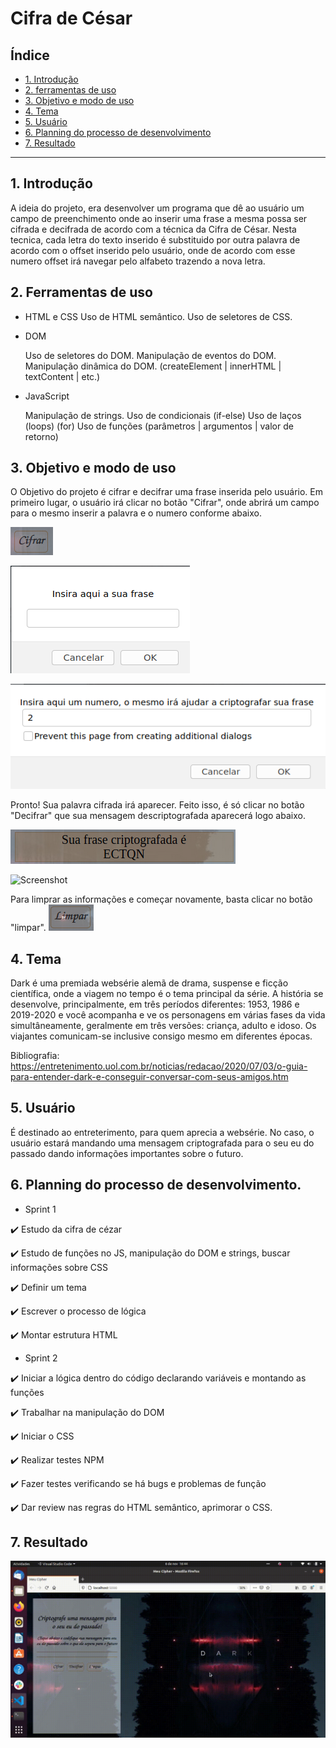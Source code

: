 # Cifra de César

## Índice

* [1. Introdução](#1-Introducao)
* [2. ferramentas de uso](#2-Ferramentas-de-uso)
* [3. Objetivo e modo de uso](#3-Objetivos-de-aprendizagem)
* [4. Tema ](#4-Tema)
* [5. Usuário ](#5-Usuario)
* [6. Planning do processo de desenvolvimento](#6-Planning-do-processo-de-desenvolvimento)
* [7. Resultado](#7-Resultado)

***

## 1. Introdução
A ideia do projeto, era desenvolver um programa que dê ao usuário um campo de preenchimento onde ao inserir uma frase a mesma possa ser cifrada e decifrada de acordo com a técnica da Cifra de César. Nesta tecnica, cada letra do texto inserido é substituido por outra palavra de acordo com o offset inserido pelo usuário, onde de acordo com esse numero offset irá navegar pelo alfabeto trazendo a nova letra.

## 2. Ferramentas de uso

- HTML e CSS
    Uso de HTML semântico.
    Uso de seletores de CSS.

- DOM

    Uso de seletores do DOM.
    Manipulação de eventos do DOM.
    Manipulação dinâmica do DOM. (createElement | innerHTML | textContent | etc.)

- JavaScript

    Manipulação de strings.
    Uso de condicionais (if-else)
    Uso de laços (loops) (for)
    Uso de funções (parâmetros | argumentos | valor de retorno)


## 3. Objetivo e modo de uso

O Objetivo do projeto é cifrar e decifrar uma frase inserida pelo usuário.
Em primeiro lugar, o usuário irá clicar no botão "Cifrar", onde abrirá um campo para o mesmo inserir a palavra e o numero conforme abaixo.

![Screenshot](botao1.png)

![Screenshot](insirafrase.png)

![Screenshot](insiranumero.png)

Pronto! Sua palavra cifrada irá aparecer. Feito isso, é só clicar no botão "Decifrar" que sua mensagem descriptografada aparecerá logo abaixo.

![Screenshot](frasecriptografada.png)

![Screenshot](frasedescriptografada.png)

Para limprar as informações e começar novamente, basta clicar no botão "limpar".
![Screenshot](botao3.png)

## 4. Tema

Dark é uma premiada websérie alemã de drama, suspense e ficção científica, onde a viagem no tempo é o tema principal da série. A história se desenvolve, principalmente, em três períodos diferentes: 1953, 1986 e 2019-2020 e você acompanha e ve os personagens em várias fases da vida simultâneamente, geralmente em três versões: criança, adulto e idoso. Os viajantes comunicam-se inclusive consigo mesmo em diferentes épocas.

Bibliografia:
https://entretenimento.uol.com.br/noticias/redacao/2020/07/03/o-guia-para-entender-dark-e-conseguir-conversar-com-seus-amigos.htm

## 5. Usuário

É destinado ao entreterimento, para quem aprecia a websérie. No caso, o usuário estará mandando uma mensagem criptografada para o seu eu do passado dando informações importantes sobre o futuro.

## 6. Planning do processo de desenvolvimento.

- Sprint 1

:heavy_check_mark: Estudo da cifra de cézar

:heavy_check_mark: Estudo de funções no JS, manipulação do DOM e strings, buscar informações sobre CSS

:heavy_check_mark: Definir um tema

:heavy_check_mark: Escrever o processo de lógica

:heavy_check_mark: Montar estrutura HTML

- Sprint 2

:heavy_check_mark: Iniciar a lógica dentro do código declarando variáveis e montando as funções

:heavy_check_mark: Trabalhar na manipulação do DOM

:heavy_check_mark: Iniciar o CSS

:heavy_check_mark: Realizar testes NPM

:heavy_check_mark: Fazer testes verificando se há bugs e problemas de função

:heavy_check_mark: Dar review nas regras do HTML semântico, aprimorar o CSS.



## 7. Resultado

![Alt Text](gravacao.gif)


